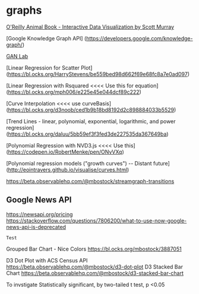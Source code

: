 # graphs



[O'Reilly Animal Book - Interactive Data Visualization by Scott Murray](https://learning.oreilly.com/library/view/interactive-data-visualization/9781491921296/)

[Google Knowledge Graph API]
(https://developers.google.com/knowledge-graph/)

[GAN Lab](https://ieeexplore.ieee.org/abstract/document/8440049)

[Linear Regression for Scatter Plot]
(https://bl.ocks.org/HarryStevens/be559bed98d662f69e68fc8a7e0ad097)


[Linear Regression with Rsquared <<<< Use this for equation]
(https://bl.ocks.org/mph006/e225e45e044dcf89c222)

[Curve Interpolation <<<< use curveBasis]
(https://bl.ocks.org/d3noob/ced1b9b18bd8192d2c898884033b5529)

[Trend Lines - linear, polynomial, exponential, logarithmic, and power regression]
(https://bl.ocks.org/daluu/5bb59ef3f3fed3de227535da367649ba)

[Polynomial Regression with NVD3.js <<<< Use this]
(https://codepen.io/RobertMenke/pen/ONvVXq)

[Polynomial regression models ("growth curves") -- Distant future]
(http://eointravers.github.io/visualise/curves.html)

https://beta.observablehq.com/@mbostock/streamgraph-transitions


## Google News API
https://newsapi.org/pricing
https://stackoverflow.com/questions/7806200/what-to-use-now-google-news-api-is-deprecated

	Test

Grouped Bar Chart - Nice Colors  https://bl.ocks.org/mbostock/3887051


D3 Dot Plot with ACS Census API  https://beta.observablehq.com/@mbostock/d3-dot-plot
D3 Stacked Bar Chart https://beta.observablehq.com/@mbostock/d3-stacked-bar-chart


To invstigate
Statistically significant, by two-tailed t test, p <0.05